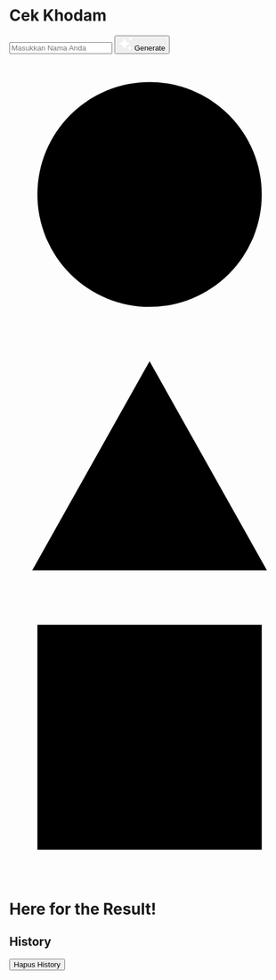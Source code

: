 <!DOCTYPE html>
<html lang="en">
<head>
    <meta charset="UTF-8">
    <meta name="viewport" content="width=device-width, initial-scale=1.0">
    <title>Cek Khodam Online</title>
    <link rel="stylesheet" href="cekkhodam.css">
</head>
<body>
    <div class="main-container">
        <div class="container">
            <div class="judul">
                <h1>Cek Khodam</h1>
            </div>
            <input type="text" id="name" placeholder="Masukkan Nama Anda">
            <button onclick="generateKhodam()" class="btn">
                <svg height="24" width="24" fill="#FFFFFF" viewBox="0 0 24 24" data-name="Layer 1" id="Layer_1" class="sparkle">
                    <path d="M10,21.236,6.755,14.745.264,11.5,6.755,8.255,10,1.764l3.245,6.491L19.736,11.5l-6.491,3.245ZM18,21l1.5,3L21,21l3-1.5L21,18l-1.5-3L18,18l-3,1.5ZM19.333,4.667,20.5,7l1.167-2.333L24,3.5,21.667,2.333,20.5,0,19.333,2.333,17,3.5Z"></path>
                </svg>
                <span class="text">Generate</span>
            </button>
            <div class="loading" id="loading">
                <div class="loader">
                    <svg viewBox="0 0 80 80">
                        <circle id="test" cx="40" cy="40" r="32"></circle>
                    </svg>
                </div>
                <div class="loader triangle">
                    <svg viewBox="0 0 86 80">
                        <polygon points="43 8 79 72 7 72"></polygon>
                    </svg>
                </div>
                <div class="loader">
                    <svg viewBox="0 0 80 80">
                        <rect x="8" y="8" width="64" height="64"></rect>
                    </svg>
                </div>
            </div>
            <div class="result-container">
                <h1>Here for the Result!</h1>
                <div class="result" id="result">
                    <div class="result-name" id="resultName"></div>
                    <div class="result-khodam" id="resultKhodam"></div>
                </div>
            </div>
    </div>
    <div class="history" id="history">
        <h2>History</h2>
        <div class="history-container">
            <ul id="historyList"></ul>
        </div>
        <button class="clear-history" onclick="clearHistory()">Hapus History</button>
    </div>
</div>
    <script>
        function generateKhodam() {
            const name = document.getElementById('name').value;
            const khodams = [
                "Naga", "Macan", "Garuda", "Kuda", "Harimau", "Elang", "Kerbau", "Gajah", "Lembu", "Burung Phoenix",
                "Singa", "Ular", "Katak", "Kancil", "Buaya", "Kijang", "Angsa", "Kupu-kupu", "Serigala", "Kelelawar",
                "Kadal", "Landak", "Bebek", "Kepiting", "Kanguru", "Badak", "Kucing", "Panda", "Cendrawasih", "Kucing hutan",
                "Gorila", "Zebra", "Kuda nil", "Banteng", "Kerbau air", "Lumba-lumba", "Penyu", "Kura-kura", "Jerapah",
                "Ikan paus", "Hiu", "Belut", "Burung hantu", "Merak", "Kekuatan Setan", "Syaitan", "Iblis", "Jin Jahat",
                "Setan Merah", "Sihir Hitam", "Iblis Neraka", "Sihir Sihir", "Guna Guna", "Santet Kejam", "Pukau Pukau", "Genderuwo"
            ];
            const randomIndex = Math.floor(Math.random() * khodams.length);
            const resultNameDiv = document.getElementById('resultName');
            const resultKhodamDiv = document.getElementById('resultKhodam');
            const loadingDiv = document.getElementById('loading');
            const historyList = document.getElementById('historyList');

            if (name.trim() === "") {
                resultNameDiv.innerHTML = "Silakan masukkan nama Anda!";
                resultKhodamDiv.innerHTML = "";
                return;
            }

            resultNameDiv.innerHTML = "";
            resultKhodamDiv.innerHTML = "";
            loadingDiv.style.display = "block";

            setTimeout(() => {
                loadingDiv.style.display = "none";
                const khodam = khodams[randomIndex];
                resultNameDiv.innerHTML = `Nama Anda: ${name}`;
                resultKhodamDiv.innerHTML = `Khodam Anda: ${khodam}`;

                // Save to history
                const historyItem = document.createElement('li');
                historyItem.textContent = `Nama: ${name} - Khodam: ${khodam}`;
                historyList.insertBefore(historyItem, historyList.firstChild); // Insert as first child

                // Save to localStorage
                const history = JSON.parse(localStorage.getItem('khodamHistory')) || [];
                history.unshift({ name, khodam }); // Insert at the beginning of array
                localStorage.setItem('khodamHistory', JSON.stringify(history));
            }, 2000);
        }

        function clearHistory() {
            const historyList = document.getElementById('historyList');
            historyList.innerHTML = ''; // Clear the history in the DOM

            localStorage.removeItem('khodamHistory'); // Clear the history in localStorage
        }

        // Load history from localStorage on page load
        window.onload = () => {
            const history = JSON.parse(localStorage.getItem('khodamHistory')) || [];
            const historyList = document.getElementById('historyList');
            // Reverse loop to display latest first
            for (let i = history.length - 1; i >= 0; i--) {
                const historyItem = document.createElement('li');
                historyItem.textContent = `Nama: ${history[i].name} - Khodam: ${history[i].khodam}`;
                historyList.appendChild(historyItem);
            }
        }
    </script>
</body>
</html>

